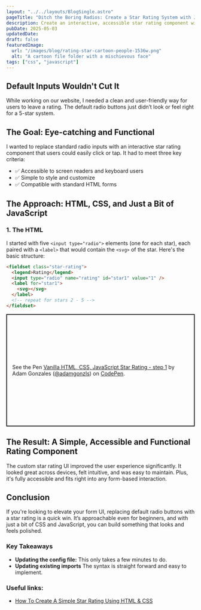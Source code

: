 ```yaml
---
layout: "../../layouts/BlogSingle.astro"
pageTitle: "Ditch the Boring Radios: Create a Star Rating System with Just HTML, CSS & JavaScript"
description: Create an interactive, accessible star rating component without relying on frameworks.
pubDate: 2025-05-03
updatedDate:
draft: false
featuredImage:
  url: "/images/blog/rating-star-cartoon-people-1536w.png"
  alt: "A cartoon file folder with a mischievous face"
tags: ["css", "javascript"]
---
```


## Default Inputs Wouldn't Cut It

While working on our website, I needed a clean and user-friendly way for users to leave a rating. The default radio buttons just didn’t look or feel right for a 5-star system.

## The Goal: Eye-catching and Functional

I wanted to replace standard radio inputs with an interactive star rating component that users could easily click or tap. It had to meet three key criteria:

- ✅ Accessible to screen readers and keyboard users
- ✅ Simple to style and customize
- ✅ Compatible with standard HTML forms

## The Approach: HTML, CSS, and Just a Bit of JavaScript

### 1. The HTML

I started with five `<input type="radio">` elements (one for each star), each paired with a `<label>` that would contain the `<svg>` of the star. Here's the basic structure:

```html
<fieldset class="star-rating">
  <legend>Rating</legend>
  <input type="radio" name="rating" id="star1" value="1" />
  <label for="star1">
    <svg></svg>
  </label>
  <!-- repeat for stars 2 - 5 -->
</fieldset>
```

<p class="codepen" data-height="300" data-default-tab="html,result" data-slug-hash="emmMZPv" data-pen-title="Vanilla HTML, CSS, JavaScript Star Rating - step 1" data-user="adamgonzls" style="height: 300px; box-sizing: border-box; display: flex; align-items: center; justify-content: center; border: 2px solid; margin: 1em 0; padding: 1em;">
  <span>See the Pen <a href="https://codepen.io/adamgonzls/pen/emmMZPv">
  Vanilla HTML, CSS, JavaScript Star Rating - step 1</a> by Adam Gonzales (<a href="https://codepen.io/adamgonzls">@adamgonzls</a>)
  on <a href="https://codepen.io">CodePen</a>.</span>
</p>
<script async src="https://public.codepenassets.com/embed/index.js"></script>

## The Result: A Simple, Accessible and Functional Rating Component

The custom star rating UI improved the user experience significantly. It looked great across devices, felt intuitive, and was easy to maintain. Plus, it's fully accessible and fits right into any form-based interaction.

## Conclusion

If you're looking to elevate your form UI, replacing default radio buttons with a star rating is a quick win. It’s approachable even for beginners, and with just a bit of CSS and JavaScript, you can build something that looks and feels polished.

### Key Takeaways

- **Updating the config file:** This only takes a few minutes to do.
- **Updating existing imports** The syntax is straight forward and easy to implement.

### Useful links:

- <a href="https://www.youtube.com/watch?v=0q6neX8jd44" target="_blank">How To Create A Simple Star Rating Using HTML &amp; CSS</a>
